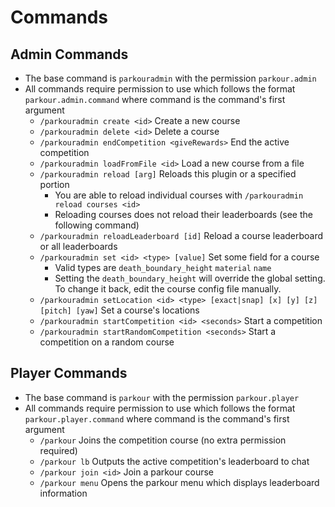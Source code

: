 # Commands

## Admin Commands

* The base command is `parkouradmin` with the permission `parkour.admin`
* All commands require permission to use which follows the format `parkour.admin.command` where command is the command's first argument
  * `/parkouradmin create <id>` Create a new course
  * `/parkouradmin delete <id>` Delete a course
  * `/parkouradmin endCompetition <giveRewards>` End the active competition
  * `/parkouradmin loadFromFile <id>` Load a new course from a file
  * `/parkouradmin reload [arg]` Reloads this plugin or a specified portion
    * You are able to reload individual courses with `/parkouradmin reload courses <id>`
    * Reloading courses does not reload their leaderboards (see the following command)
  * `/parkouradmin reloadLeaderboard [id]` Reload a course leaderboard or all leaderboards
  * `/parkouradmin set <id> <type> [value]` Set some field for a course
    * Valid types are `death_boundary_height` `material` `name`
    * Setting the `death_boundary_height` will override the global setting. To change it back, edit the course config file manually.
  * `/parkouradmin setLocation <id> <type> [exact|snap] [x] [y] [z] [pitch] [yaw]` Set a course's locations
  * `/parkouradmin startCompetition <id> <seconds>` Start a competition
  * `/parkouradmin startRandomCompetition <seconds>` Start a competition on a random course

## Player Commands

* The base command is `parkour` with the permission `parkour.player`
* All commands require permission to use which follows the format `parkour.player.command` where command is the command's first argument
  * `/parkour` Joins the competition course (no extra permission required)
  * `/parkour lb` Outputs the active competition's leaderboard to chat
  * `/parkour join <id>` Join a parkour course
  * `/parkour menu` Opens the parkour menu which displays leaderboard information
